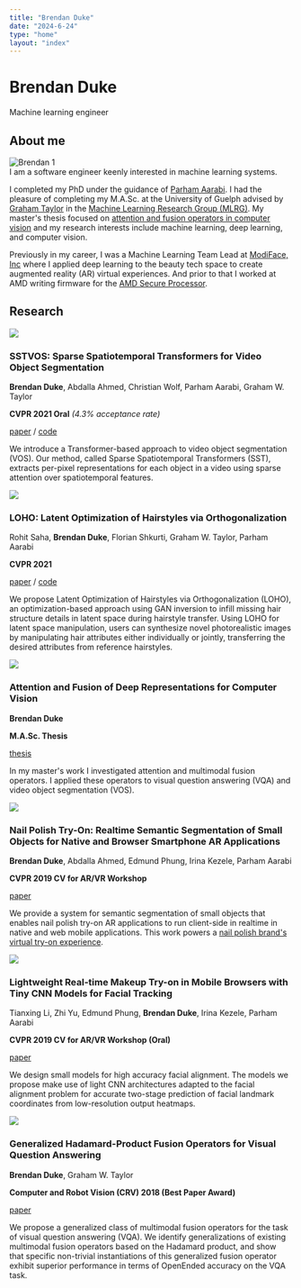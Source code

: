 ```yaml
---
title: "Brendan Duke"
date: "2024-6-24"
type: "home"
layout: "index"
---
```


<div class="centered-content">

# Brendan Duke

Machine learning engineer

<div class="container">
    <div class="row">
        <a class="fa-icon fa-icon-2x" href="https://www.facebook.com/brendan.duke.39" title="">
            <i class="fa-brands fa-facebook"></i>
        </a>
        <a class="fa-icon fa-icon-2x" href="https://techhub.social/@brendanduke" title="">
            <i class="fa-brands fa-mastodon"></i>
        </a>
        <a class="fa-icon fa-icon-2x" href="https://scholar.google.com/citations?user=Gd2IGrEAAAAJ" title="">
            <i class="ai ai-google-scholar-square"></i>
        </a>
        <a class="fa-icon fa-icon-2x" href="https://linkedin.com/in/brendan-duke-b3236095" title="">
            <i class="fa-brands fa-linkedin"></i>
        </a>
        <a class="fa-icon fa-icon-2x" href="https://github.com/dukebw" title="">
            <i class="fa-brands fa-github"></i>
        </a>
    </div>
</div>

</div>

## About me

<div class="row">
<div class="image-grid">
    <img src="./assets/images/brendan1.jpg" alt="Brendan 1" />
</div>
<div>
I am a software engineer keenly interested in machine learning systems.


I completed my PhD under the guidance of [Parham Aarabi](https://www.ece.utoronto.ca/people/aarabi-p/).
I had the pleasure of completing my M.A.Sc. at the University of Guelph advised by [Graham Taylor](https://www.gwtaylor.ca/) in the [Machine Learning Research Group (MLRG)](https://www.gwtaylor.ca/).
My master's thesis focused on [attention and fusion operators in computer vision](https://atrium.lib.uoguelph.ca/xmlui/bitstream/handle/10214/21303/Duke_Brendan_202009_MASc.pdf?sequence=6)
and my research interests include machine learning, deep learning, and computer
vision.

Previously in my career, I was a Machine Learning Team Lead at
[ModiFace, Inc](https://modiface.com) where I applied deep learning to the
beauty tech space to create augmented reality (AR) virtual experiences.
And prior to that I worked at AMD writing firmware for the [AMD Secure Processor](https://www.amd.com/en/technologies/pro-security).
</div>
</div>

## Research

<div class="row">
<div class="image-grid">
  <img src="./assets/images/sstvos.png" />
</div>
<div>

### SSTVOS: Sparse Spatiotemporal Transformers for Video Object Segmentation

**Brendan Duke**, Abdalla Ahmed, Christian Wolf, Parham Aarabi, Graham W. Taylor

**CVPR 2021 Oral** *(4.3% acceptance rate)*

[paper](https://arxiv.org/abs/2101.08833) / [code](https://github.com/dukebw/SSTVOS)

We introduce a Transformer-based approach to video object segmentation (VOS).
Our method, called Sparse Spatiotemporal Transformers (SST), extracts per-pixel representations for each object in a video using sparse attention over spatiotemporal features.
</div>
</div>

<div class="row">
<div class="image-grid">
  <img src="./assets/images/loho.png" />
</div>
<div>

### LOHO: Latent Optimization of Hairstyles via Orthogonalization

Rohit Saha, **Brendan Duke**, Florian Shkurti, Graham W. Taylor, Parham Aarabi

**CVPR 2021**

[paper](https://arxiv.org/abs/2103.03891) / [code](https://github.com/dukebw/LOHO)

We propose Latent Optimization of Hairstyles via Orthogonalization (LOHO), an optimization-based approach using GAN inversion to infill missing hair structure details in latent space during hairstyle transfer.
Using LOHO for latent space manipulation, users can synthesize novel photorealistic images by manipulating hair attributes either individually or jointly, transferring the desired attributes from reference
hairstyles.

</div>
</div>

<div class="row">
<div class="image-grid">
  <img src="./assets/images/masc-thesis.png" />
</div>

<div>

### Attention and Fusion of Deep Representations for Computer Vision

**Brendan Duke**

**M.A.Sc. Thesis**

[thesis](https://atrium.lib.uoguelph.ca/xmlui/bitstream/handle/10214/21303/Duke_Brendan_202009_MASc.pdf?sequence=6)

In my master's work I investigated attention and multimodal fusion operators.
I applied these operators to visual question answering (VQA) and video object segmentation (VOS).

</div>
</div>

<div class="row">
<div class="image-grid">
  <img src="./assets/images/nail-polish-try-on.png" />
</div>

<div>

### Nail Polish Try-On: Realtime Semantic Segmentation of Small Objects for Native and Browser Smartphone AR Applications

**Brendan Duke**, Abdalla Ahmed, Edmund Phung, Irina Kezele, Parham Aarabi

**CVPR 2019 CV for AR/VR Workshop**

[paper](https://arxiv.org/abs/1906.02222)

We provide a system for semantic segmentation of small objects that enables nail polish try-on AR applications to run client-side in realtime in native and web mobile applications.
This work powers a [nail polish brand's virtual try-on experience](https://www.retaildive.com/news/essie-modiface-debut-ar-nail-polish-try-on-tool/595453/).

</div>
</div>

<div class="row">
<div class="image-grid">
  <img src="./assets/images/tiny-cnn.png" />
</div>
<div>

### Lightweight Real-time Makeup Try-on in Mobile Browsers with Tiny CNN Models for Facial Tracking

Tianxing Li, Zhi Yu, Edmund Phung, **Brendan Duke**, Irina Kezele, Parham Aarabi

**CVPR 2019 CV for AR/VR Workshop (Oral)**

[paper](https://arxiv.org/abs/1906.02260)

We design small models for high accuracy facial alignment.
The models we propose make use of light CNN architectures adapted to the facial alignment problem for accurate two-stage prediction of facial landmark coordinates from low-resolution output heatmaps.

</div>
</div>

<div class="row">
<div class="image-grid">
  <img src="./assets/images/generalized-hadamard.png" />
</div>
<div>

### Generalized Hadamard-Product Fusion Operators for Visual Question Answering

**Brendan Duke**, Graham W. Taylor

**Computer and Robot Vision (CRV) 2018 (Best Paper Award)**

[paper](https://arxiv.org/abs/1803.09374)

We propose a generalized class of multimodal fusion operators for the task of visual question answering (VQA).
We identify generalizations of existing multimodal fusion operators based on the Hadamard product, and show that specific non-trivial instantiations of this generalized fusion operator exhibit superior
performance in terms of OpenEnded accuracy on the VQA task.

</div>
</div>
